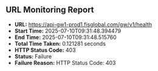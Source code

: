 ## URL Monitoring Report

- **URL:** https://api-gw1-prod1.fisglobal.com/gw/v1/health
- **Start Time:** 2025-07-10T09:31:48.394479
- **End Time:** 2025-07-10T09:31:48.515760
- **Total Time Taken:** 0.121281 seconds
- **HTTP Status Code:** 403
- **Status:** Failure
- **Failure Reason:** HTTP Status Code: 403
